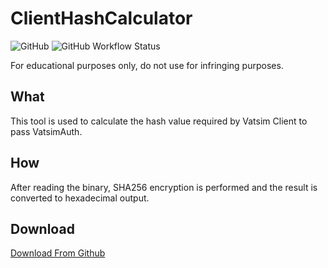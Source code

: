# ClientHashCalculator

![GitHub](https://img.shields.io/github/license/Ericple/ClientHashCalculator)
![GitHub Workflow Status](https://img.shields.io/github/actions/workflow/status/Ericple/ClientHashCalculator/dotnet-desktop.yml)

For educational purposes only, do not use for infringing purposes.

## What

This tool is used to calculate the hash value required by Vatsim Client to pass VatsimAuth.

## How

After reading the binary, SHA256 encryption is performed and the result is converted to hexadecimal output.

## Download

[Download From Github](https://github.com/Ericple/ClientHashCalculator/releases)
